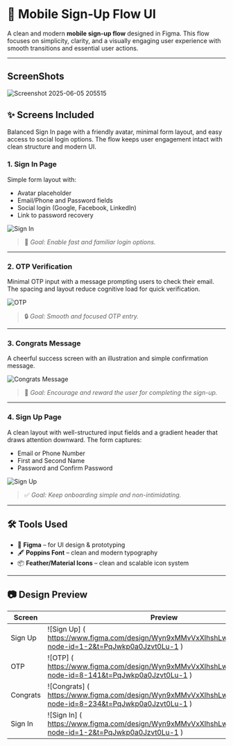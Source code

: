 # 📱 Mobile Sign-Up Flow UI

A clean and modern **mobile sign-up flow** designed in Figma. This flow focuses on simplicity, clarity, and a visually engaging user experience with smooth transitions and essential user actions.

---
## ScreenShots
![Screenshot 2025-06-05 205515](https://github.com/user-attachments/assets/963ee766-4669-40b1-9c80-d712bd39f724)

## ✨ Screens Included
Balanced Sign In page with a friendly avatar, minimal form layout, and easy access to social login options. The flow keeps user engagement intact with clean structure and modern UI.
### 1. **Sign In Page**
Simple form layout with:
- Avatar placeholder
- Email/Phone and Password fields
- Social login (Google, Facebook, LinkedIn)
- Link to password recovery


![Sign In](https://github.com/user-attachments/assets/431d9d51-b9e0-4600-88d4-4c69ad036196)



> 🔑 *Goal: Enable fast and familiar login options.*


---


### 2. **OTP Verification**
Minimal OTP input with a message prompting users to check their email. The spacing and layout reduce cognitive load for quick verification.


![OTP](https://github.com/user-attachments/assets/9862b86f-ff7f-440b-afb0-5844dae576fa)



> 🔒 *Goal: Smooth and focused OTP entry.*


---

### 3. **Congrats Message**
A cheerful success screen with an illustration and simple confirmation message.


![Congrats Message](https://github.com/user-attachments/assets/8e189454-3397-434d-8b30-419221aece58)



> 🎉 *Goal: Encourage and reward the user for completing the sign-up.*


---

### 4. **Sign Up Page**
A clean layout with well-structured input fields and a gradient header that draws attention downward. The form captures:
- Email or Phone Number  
- First and Second Name  
- Password and Confirm Password


![Sign Up](https://github.com/user-attachments/assets/e75524aa-468b-4db6-9cc3-5b6dd5c0589e)



> ✅ *Goal: Keep onboarding simple and non-intimidating.*

----

## 🛠️ Tools Used

- 🎨 **Figma** – for UI design & prototyping  
- 🖋️ **Poppins Font** – clean and modern typography  
- 📦 **Feather/Material Icons** – clean and scalable icon system

---

## 📷 Design Preview

| Screen | Preview |
|--------|---------|
| Sign Up | ![Sign Up] ( https://www.figma.com/design/Wyn9xMMvVxXIhshLwK30so/Untitled?node-id=1-2&t=PqJwkp0a0Jzvt0Lu-1 )|
| OTP | ![OTP] ( https://www.figma.com/design/Wyn9xMMvVxXIhshLwK30so/Untitled?node-id=8-141&t=PqJwkp0a0Jzvt0Lu-1 ) |
| Congrats | ![Congrats] ( https://www.figma.com/design/Wyn9xMMvVxXIhshLwK30so/Untitled?node-id=8-234&t=PqJwkp0a0Jzvt0Lu-1 ) |
| Sign In | ![Sign In] ( https://www.figma.com/design/Wyn9xMMvVxXIhshLwK30so/Untitled?node-id=1-2&t=PqJwkp0a0Jzvt0Lu-1 ) |


